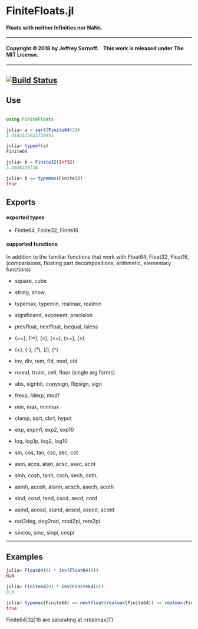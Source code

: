 # FiniteFloats.jl

#### Floats with neither Infinities nor NaNs.


----

#### Copyright ©&thinsp;2018 by Jeffrey Sarnoff. &nbsp;&nbsp; This work is released under The MIT License.


-----

[![Build Status](https://travis-ci.org/JeffreySarnoff/FiniteFloats.jl.svg?branch=master)](https://travis-ci.org/JeffreySarnoff/FiniteFloats.jl)
----

## Use
```julia

using FiniteFloats

julia> a = sqrt(Finite64(2))
1.4142135623730951

julia> typeof(a)
Finite64

julia> b = Finite32(Inf32)
3.4028235f38

julia> b == typemax(Finite32)
true
```

## Exports

#### exported types

- Finite64, Finite32, Finite16

#### supported functions

In addition to the familiar functions that work with Float64, Float32, Float16,    
(comparisions, floating part decompositions, arithmetic, elementary functions)

-    square, cube

-    string, show, 
-    typemax, typemin, realmax, realmin
    
-    significand, exponent, precision
-    prevfloat, nextfloat, isequal, isless
    
-    (==), (!=), (<), (<=), (>=), (>)
-    (+), (-), (*), (/), (^)
    
-    inv, div, rem, fld, mod, cld

-    round, trunc, ceil, floor (single arg forms)
    
-    abs, signbit, copysign, flipsign, sign
-    frexp, ldexp, modf
    
-    min, max, minmax
-    clamp, sqrt, cbrt, hypot
    
-    exp, expm1, exp2, exp10
-    log, log1p, log2, log10
 
-    sin, cos, tan, csc, sec, cot
-    asin, acos, atan, acsc, asec, acot

-    sinh, cosh, tanh, csch, sech, coth,
-    asinh, acosh, atanh, acsch, asech, acoth


-    sind, cosd, tand, cscd, secd, cotd
-    asind, acosd, atand, acscd, asecd, acotd

-    rad2deg, deg2rad, mod2pi, rem2pi
-    sincos, sinc, sinpi, cospi


----

## Examples
```julia
julia> Float64(0) * inv(Float64(0))
NaN

julia> Finite64(0) * inv(Finite64(0))
0.0

julia> typemax(Finite64) == nextfloat(realmax(Finite64)) == realmax(Finite64)
true
```

Finite64|32|16 are saturating at ±realmax(T) 

